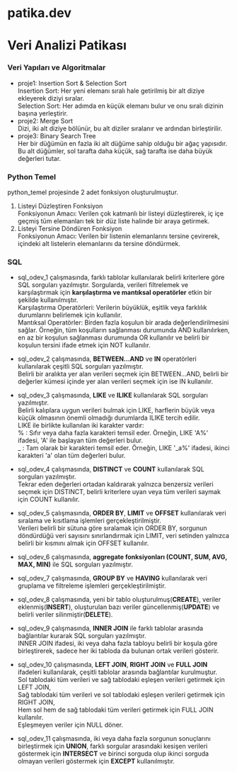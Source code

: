 # patika.dev 
# Veri Analizi Patikası

### Veri Yapıları ve Algoritmalar
* proje1: Insertion Sort & Selection Sort <br>
Insertion Sort: Her yeni elemanı sıralı hale getirilmiş bir alt diziye ekleyerek diziyi sıralar.  <br>
Selection Sort: Her adımda en küçük elemanı bulur ve onu sıralı dizinin başına yerleştirir.
* proje2: Merge Sort <br>
Dizi, iki alt diziye bölünür, bu alt diziler sıralanır ve ardından birleştirilir.
* proje3: Binary Search Tree <br>
Her bir düğümün en fazla iki alt düğüme sahip olduğu bir ağaç yapısıdır. Bu alt düğümler, sol tarafta daha küçük, sağ tarafta ise daha büyük değerleri tutar.


### Python Temel
python_temel projesinde 2 adet fonksiyon oluşturulmuştur. <br>
1. Listeyi Düzleştiren Fonksiyon <br>
Fonksiyonun Amacı: Verilen çok katmanlı bir listeyi düzleştirerek, iç içe geçmiş tüm elemanları tek bir düz liste halinde bir araya getirmek.
2. Listeyi Tersine Döndüren Fonksiyon <br>
Fonksiyonun Amacı: Verilen bir listenin elemanlarını tersine çevirerek, içindeki alt listelerin elemanlarını da tersine döndürmek.


### SQL
* sql_odev_1 çalışmasında, farklı tablolar kullanılarak belirli kriterlere göre SQL sorguları yazılmıştır. Sorgularda, verileri filtrelemek ve karşılaştırmak için **karşılaştırma ve mantıksal operatörler** etkin bir şekilde kullanılmıştır. <br>
Karşılaştırma Operatörleri: Verilerin büyüklük, eşitlik veya farklılık durumlarını belirlemek için kullanılır. <br>
Mantıksal Operatörler: Birden fazla koşulun bir arada değerlendirilmesini sağlar. Örneğin, tüm koşulların sağlanması durumunda AND kullanılırken, en az bir koşulun sağlanması durumunda OR kullanılır ve belirli bir koşulun tersini ifade etmek için NOT kullanılır.

* sql_odev_2 çalışmasında, **BETWEEN...AND** ve **IN** operatörleri kullanılarak çeşitli SQL sorguları yazılmıştır. <br> 
Belirli bir aralıkta yer alan verileri seçmek için BETWEEN...AND,  belirli bir değerler kümesi içinde yer alan verileri seçmek için ise IN kullanılır.

* sql_odev_3 çalışmasında, **LIKE** ve **ILIKE** kullanılarak SQL sorguları yazılmıştır. <br>
Belirli kalıplara uygun verileri bulmak için LIKE, harflerin büyük veya küçük olmasının önemli olmadığı durumlarda ILIKE tercih edilir. <br>
LIKE ile birlikte kullanılan iki karakter vardır: <br>
% : Sıfır veya daha fazla karakteri temsil eder. Örneğin, LIKE 'A%' ifadesi, 'A' ile başlayan tüm değerleri bulur. <br>
_ : Tam olarak bir karakteri temsil eder. Örneğin, LIKE '_a%' ifadesi, ikinci karakteri 'a' olan tüm değerleri bulur.

* sql_odev_4 çalışmasında, **DISTINCT** ve **COUNT** kullanılarak SQL sorguları yazılmıştır. <br>
Tekrar eden değerleri ortadan kaldırarak yalnızca benzersiz verileri seçmek için DISTINCT, belirli kriterlere uyan veya tüm verileri saymak için COUNT kullanılır.

* sql_odev_5 çalışmasında, **ORDER BY**, **LIMIT** ve **OFFSET** kullanılarak veri sıralama ve kısıtlama işlemleri gerçekleştirilmiştir. <br>
Verileri belirli bir sütuna göre sıralamak için ORDER BY, sorgunun döndürdüğü veri sayısını sınırlandırmak için LIMIT, 
veri setinden yalnızca belirli bir kısmını almak için OFFSET kullanılır.

* sql_odev_6 çalışmasında, **aggregate fonksiyonları (COUNT, SUM, AVG, MAX, MIN)** ile SQL sorguları yazılmıştır.

* sql_odev_7 çalışmasında, **GROUP BY** ve **HAVING** kullanılarak veri gruplama ve filtreleme işlemleri gerçekleştirilmiştir.

* sql_odev_8 çalışmasında, yeni bir tablo oluşturulmuş(**CREATE**), veriler eklenmiş(**INSERT**), oluşturulan bazı veriler güncellenmiş(**UPDATE**) ve belirli veriler silinmiştir(**DELETE**).

* sql_odev_9 çalışmasında, **INNER JOIN** ile farklı tablolar arasında bağlantılar kurarak SQL sorguları yazılmıştır. <br>
INNER JOIN ifadesi, iki veya daha fazla tabloyu belirli bir koşula göre birleştirerek, sadece her iki tabloda da bulunan ortak verileri gösterir.

* sql_odev_10 çalışmasında, **LEFT JOIN**, **RIGHT JOIN** ve **FULL JOIN** ifadeleri kullanılarak, çeşitli tablolar arasında bağlantılar kurulmuştur. <br>
Sol tablodaki tüm verileri ve sağ tablodaki eşleşen verileri getirmek için LEFT JOIN, <br>
Sağ tablodaki tüm verileri ve sol tablodaki eşleşen verileri getirmek için RIGHT JOIN, <br>
Hem sol hem de sağ tablodaki tüm verileri getirmek için FULL JOIN kullanılır. <br>
Eşleşmeyen veriler için NULL döner.

* sql_odev_11 çalışmasında, iki veya daha fazla sorgunun sonuçlarını birleştirmek için **UNION**, farklı sorgular arasındaki kesişen verileri göstermek için **INTERSECT** ve birinci sorguda olup ikinci sorguda olmayan verileri göstermek için **EXCEPT** kullanılmıştır.

